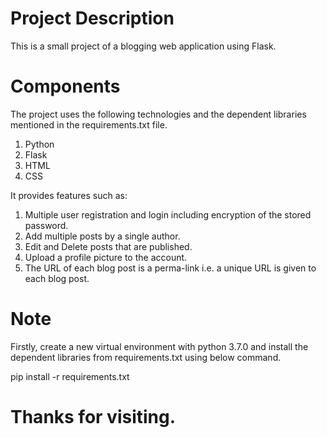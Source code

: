 # Project Description

This is a small project of a blogging web application using Flask. 

# Components

The project uses the following technologies and the dependent libraries mentioned in the requirements.txt file.
1) Python
2) Flask
3) HTML
4) CSS

It provides features such as:
1) Multiple user registration and login including encryption of the stored password.
2) Add multiple posts by a single author.
3) Edit and Delete posts that are published.
4) Upload a profile picture to the account.
5) The URL of each blog post is a perma-link i.e. a unique URL is given to each blog post.


# Note

Firstly, create a new virtual environment with python 3.7.0 and install the dependent libraries from requirements.txt using below command.

pip install -r requirements.txt


# Thanks for visiting.
